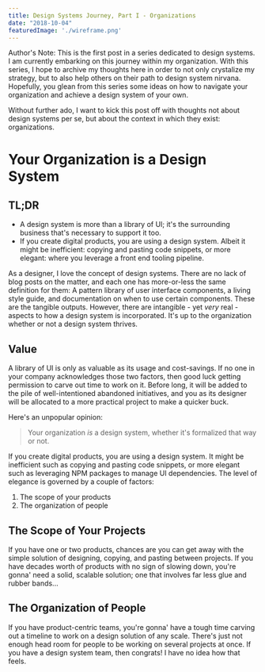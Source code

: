```yaml
---
title: Design Systems Journey, Part I - Organizations
date: "2018-10-04"
featuredImage: './wireframe.png'
---
```


Author's Note: This is the first post in a series dedicated to design systems. I am currently embarking on this journey within my organization. With this series, I hope to archive my thoughts here in order to not only crystalize my strategy, but to also help others on their path to design system nirvana. Hopefully, you glean from this series some ideas on how to navigate your organization and achieve a design system of your own.

Without further ado, I want to kick this post off with thoughts not about design systems per se, but about the context in which they exist: organizations.

# Your Organization is a Design System

## TL;DR
- A design system is more than a library of UI; it's the surrounding business that's necessary to support it too.
- If you create digital products, you are using a design system. Albeit it might be inefficient: copying and pasting code snippets, or more elegant: where you leverage a front end tooling pipeline.

As a designer, I love the concept of design systems. There are no lack of blog posts on the matter, and each one has more-or-less the same definition for them: A pattern library of user interface components, a living style guide, and documentation on when to use certain components. These are the tangible outputs. However, there are intangible - yet _very_ real - aspects to how a design system is incorporated. It's up to the organization whether or not a design system thrives.

<!-- end -->

## Value

A library of UI is only as valuable as its usage and cost-savings. If no one in your company acknowledges those two factors, then good luck getting permission to carve out time to work on it. Before long, it will be added to the pile of well-intentioned abandoned initiatives, and you as its designer will be allocated to a more practical project to make a quicker buck. 

Here's an unpopular opinion: 
>Your organization _is_ a design system, whether it's formalized that way or not. 

If you create digital products, you are using a design system. It might be inefficient such as copying and pasting code snippets, or more elegant such as leveraging NPM packages to manage UI dependencies. The level of elegance is governed by a couple of factors:
1. The scope of your products
2. The organization of people

## The Scope of Your Projects

If you have one or two products, chances are you can get away with the simple solution of designing, copying, and pasting between projects. If you have decades worth of products with no sign of slowing down, you're gonna' need a solid, scalable solution; one that involves far less glue and rubber bands...

## The Organization of People

If you have product-centric teams, you're gonna' have a tough time carving out a timeline to work on a design solution of any scale. There's just not enough head room for people to be working on several projects at once. If you have a design system team, then congrats! I have no idea how that feels.








